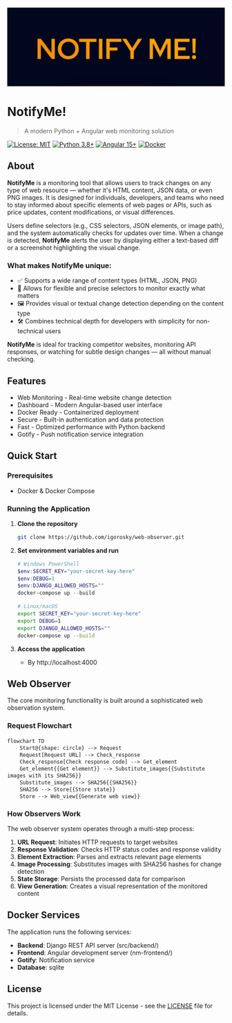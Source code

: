 
![Logo](docs/ss/logo.png)

# NotifyMe!

> A modern Python + Angular web monitoring solution

[![License: MIT](https://img.shields.io/badge/License-MIT-yellow.svg)](https://opensource.org/licenses/MIT)
[![Python 3.8+](https://img.shields.io/badge/python-3.10+-blue.svg)](https://www.python.org/downloads/)
[![Angular 15+](https://img.shields.io/badge/angular-15+-red.svg)](https://angular.io/)
[![Docker](https://img.shields.io/badge/docker-supported-blue.svg)](https://www.docker.com/)

## About

**NotifyMe** is a monitoring tool that allows users to track changes on any type of web resource — whether it's HTML content, JSON data, or even PNG images. It is designed for individuals, developers, and teams who need to stay informed about specific elements of web pages or APIs, such as price updates, content modifications, or visual differences.

Users define selectors (e.g., CSS selectors, JSON elements, or image path), and the system automatically checks for updates over time. When a change is detected, **NotifyMe** alerts the user by displaying either a text-based diff or a screenshot highlighting the visual change.

### What makes **NotifyMe** unique:
- ✅ Supports a wide range of content types (HTML, JSON, PNG)
- 🎯 Allows for flexible and precise selectors to monitor exactly what matters
- 🖼️ Provides visual or textual change detection depending on the content type
- 🛠️ Combines technical depth for developers with simplicity for non-technical users

**NotifyMe** is ideal for tracking competitor websites, monitoring API responses, or watching for subtle design changes — all without manual checking.

## Features

- Web Monitoring - Real-time website change detection
- Dashboard - Modern Angular-based user interface
- Docker Ready - Containerized deployment
- Secure - Built-in authentication and data protection
- Fast - Optimized performance with Python backend
- Gotify - Push notification service integration
## Quick Start

### Prerequisites

- Docker & Docker Compose

### Running the Application

1. **Clone the repository**
   ```bash
   git clone https://github.com/igorosky/web-observer.git
   ```

2. **Set environment variables and run**
   ```powershell
   # Windows PowerShell
   $env:SECRET_KEY="your-secret-key-here"
   $env:DEBUG=1
   $env:DJANGO_ALLOWED_HOSTS=""
   docker-compose up --build
   ```
   
   ```bash
   # Linux/macOS
   export SECRET_KEY="your-secret-key-here"
   export DEBUG=1
   export DJANGO_ALLOWED_HOSTS=""
   docker-compose up --build
   ```

3. **Access the application**
   - By http://localhost:4000




## Web Observer

The core monitoring functionality is built around a sophisticated web observation system.

### Request Flowchart
```mermaid
flowchart TD
    Start@{shape: circle} --> Request
    Request[Request URL] --> Check_response
    Check_response[Check response code] --> Get_element
    Get_element{{Get element}} --> Substitute_images{{Substitute images with its SHA256}}
    Substitute_images --> SHA256{{SHA256}}
    SHA256 --> Store{{Store state}}
    Store --> Web_view{{Generate web view}}
```

### How Observers Work

The web observer system operates through a multi-step process:

1. **URL Request**: Initiates HTTP requests to target websites
2. **Response Validation**: Checks HTTP status codes and response validity
3. **Element Extraction**: Parses and extracts relevant page elements
4. **Image Processing**: Substitutes images with SHA256 hashes for change detection
5. **State Storage**: Persists the processed data for comparison
6. **View Generation**: Creates a visual representation of the monitored content



## Docker Services

The application runs the following services:
- **Backend**: Django REST API server (src/backend/)
- **Frontend**: Angular development server (nm-frontend/)
- **Gotify**: Notification service 
- **Database**: sqlite 




## License

This project is licensed under the MIT License - see the [LICENSE](LICENSE) file for details.